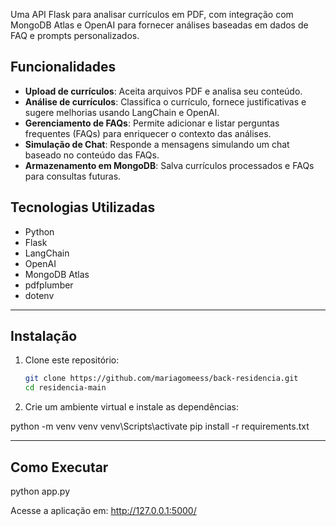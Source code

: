 
Uma API Flask para analisar currículos em PDF, com integração com MongoDB Atlas e OpenAI para fornecer análises baseadas em dados de FAQ e prompts personalizados.

## Funcionalidades

- **Upload de currículos**: Aceita arquivos PDF e analisa seu conteúdo.
- **Análise de currículos**: Classifica o currículo, fornece justificativas e sugere melhorias usando LangChain e OpenAI.
- **Gerenciamento de FAQs**: Permite adicionar e listar perguntas frequentes (FAQs) para enriquecer o contexto das análises.
- **Simulação de Chat**: Responde a mensagens simulando um chat baseado no conteúdo das FAQs.
- **Armazenamento em MongoDB**: Salva currículos processados e FAQs para consultas futuras.

## Tecnologias Utilizadas

- Python
- Flask
- LangChain
- OpenAI
- MongoDB Atlas
- pdfplumber
- dotenv

---

## Instalação

1. Clone este repositório:
   ```bash
   git clone https://github.com/mariagomeess/back-residencia.git
   cd residencia-main

2. Crie um ambiente virtual e instale as dependências:

python -m venv venv
venv\Scripts\activate
pip install -r requirements.txt

---

## Como Executar

python app.py

Acesse a aplicação em: http://127.0.0.1:5000/
